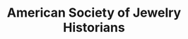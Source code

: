 ---
layout: repo
title: "American Society of Jewelry Historians"
id: 21165
permalink: repos/21165/
---